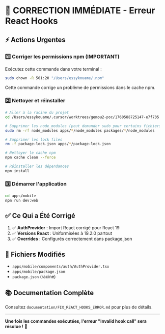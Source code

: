 # 🚨 CORRECTION IMMÉDIATE - Erreur React Hooks

## ⚡ Actions Urgentes

### 1️⃣ Corriger les permissions npm (IMPORTANT)

Exécutez cette commande dans votre terminal :

```bash
sudo chown -R 501:20 "/Users/essykouame/.npm"
```

Cette commande corrige un problème de permissions dans le cache npm.

### 2️⃣ Nettoyer et réinstaller

```bash
# Aller à la racine du projet
cd /Users/essykouame/.cursor/worktrees/gemou2-poc/1760588725147-e7f735

# Supprimer les node_modules (peut demander sudo pour certains fichiers)
sudo rm -rf node_modules apps/*/node_modules packages/*/node_modules

# Supprimer les lock files
rm -f package-lock.json apps/*/package-lock.json

# Nettoyer le cache npm
npm cache clean --force

# Réinstaller les dépendances
npm install
```

### 3️⃣ Démarrer l'application

```bash
cd apps/mobile
npm run dev:web
```

## ✅ Ce Qui a Été Corrigé

1. ✅ **AuthProvider** : Import React corrigé pour React 19
2. ✅ **Versions React** : Uniformisées à 19.2.0 partout
3. ✅ **Overrides** : Configurés correctement dans package.json

## 🎯 Fichiers Modifiés

- `apps/mobile/components/auth/AuthProvider.tsx`
- `apps/mobile/package.json`
- `package.json` (racine)

## 📚 Documentation Complète

Consultez `documentation/FIX_REACT_HOOKS_ERROR.md` pour plus de détails.

---

**Une fois les commandes exécutées, l'erreur "Invalid hook call" sera résolue !** 🎉





